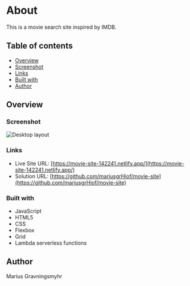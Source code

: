 # About

This is a movie search site inspired by IMDB.

## Table of contents

- [Overview](#overview)
- [Screenshot](#screenshot)
- [Links](#Links)
- [Built with](#built-with)
- [Author](#author)

## Overview

### Screenshot

![Desktop layout](./screenshots/screenshot.png)

### Links

- Live Site URL: [https://movie-site-142241.netlify.app/](https://movie-site-142241.netlify.app/)
- Solution URL: [https://github.com/mariusgrHiof/movie-site](https://github.com/mariusgrHiof/movie-site)

### Built with

- JavaScript
- HTML5
- CSS
- Flexbox
- Grid
- Lambda serverless functions

## Author

Marius Gravningsmyhr
